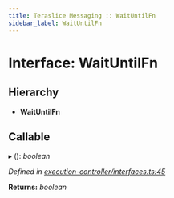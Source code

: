 ```yaml
---
title: Teraslice Messaging :: WaitUntilFn
sidebar_label: WaitUntilFn
---
```


# Interface: WaitUntilFn

## Hierarchy

* **WaitUntilFn**

## Callable

▸ (): *boolean*

*Defined in [execution-controller/interfaces.ts:45](https://github.com/terascope/teraslice/blob/e7b0edd3/packages/teraslice-messaging/src/execution-controller/interfaces.ts#L45)*

**Returns:** *boolean*
